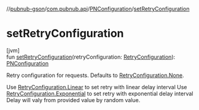 //[pubnub-gson](../../../index.md)/[com.pubnub.api](../index.md)/[PNConfiguration](index.md)/[setRetryConfiguration](set-retry-configuration.md)

# setRetryConfiguration

[jvm]\
fun [setRetryConfiguration](set-retry-configuration.md)(retryConfiguration: [RetryConfiguration](../../../../pubnub-core/pubnub-core-api/pubnub-core-api/com.pubnub.api.retry/-retry-configuration/index.md)): [PNConfiguration](index.md)

Retry configuration for requests. Defaults to [RetryConfiguration.None](../../../../pubnub-core/pubnub-core-api/pubnub-core-api/com.pubnub.api.retry/-retry-configuration/-none/index.md).

Use [RetryConfiguration.Linear](../../../../pubnub-core/pubnub-core-api/pubnub-core-api/com.pubnub.api.retry/-retry-configuration/-linear/index.md) to set retry with linear delay interval Use [RetryConfiguration.Exponential](../../../../pubnub-core/pubnub-core-api/pubnub-core-api/com.pubnub.api.retry/-retry-configuration/-exponential/index.md) to set retry with exponential delay interval Delay will valy from provided value by random value.
